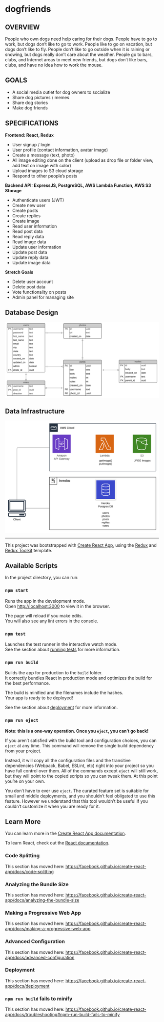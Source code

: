 # **dogfriends**

## OVERVIEW
People who own dogs need help caring for their dogs. People have to go to work, but dogs don’t like to go to work. People like to go on vacation, but dogs don’t like to fly. People don’t like to go outside when it is raining or snowing, but dogs really don’t care about the weather. People go to bars, clubs, and Internet areas to meet new friends, but dogs don’t like bars, clubs, and have no idea how to work the mouse. 

## GOALS
- A social media outlet for dog owners to socialize
- Share dog pictures / memes
- Share dog stories
- Make dog friends 

## SPECIFICATIONS
**Frontend: React, Redux**
- User signup / login
- User profile (contact information, avatar image)
- Create a message (text, photo)
- All image editing done on the client (upload as drop file or folder view, add text on image with color)
- Upload images to S3 cloud storage
- Respond to other people’s posts

**Backend API: ExpressJS, PostgreSQL, AWS Lambda Function, AWS S3 Storage**

- Authenticate users (JWT)
- Create new user
- Create posts
- Create replies
- Create image
- Read user information
- Read post data
- Read reply data
- Read image data
- Update user information
- Update post data
- Update reply data
- Update image data

**Stretch Goals**

- Delete user account
- Delete post data
- Vote functionality on posts
- Admin panel for managing site 

## Database Design

![db](DogfriendsERD.svg)

## Data Infrastructure
![db](DogfriendDataInfrastructureDiagram.svg)








---
This project was bootstrapped with [Create React App](https://github.com/facebook/create-react-app), using the [Redux](https://redux.js.org/) and [Redux Toolkit](https://redux-toolkit.js.org/) template.

## Available Scripts

In the project directory, you can run:

### `npm start`

Runs the app in the development mode.<br />
Open [http://localhost:3000](http://localhost:3000) to view it in the browser.

The page will reload if you make edits.<br />
You will also see any lint errors in the console.

### `npm test`

Launches the test runner in the interactive watch mode.<br />
See the section about [running tests](https://facebook.github.io/create-react-app/docs/running-tests) for more information.

### `npm run build`

Builds the app for production to the `build` folder.<br />
It correctly bundles React in production mode and optimizes the build for the best performance.

The build is minified and the filenames include the hashes.<br />
Your app is ready to be deployed!

See the section about [deployment](https://facebook.github.io/create-react-app/docs/deployment) for more information.

### `npm run eject`

**Note: this is a one-way operation. Once you `eject`, you can’t go back!**

If you aren’t satisfied with the build tool and configuration choices, you can `eject` at any time. This command will remove the single build dependency from your project.

Instead, it will copy all the configuration files and the transitive dependencies (Webpack, Babel, ESLint, etc) right into your project so you have full control over them. All of the commands except `eject` will still work, but they will point to the copied scripts so you can tweak them. At this point you’re on your own.

You don’t have to ever use `eject`. The curated feature set is suitable for small and middle deployments, and you shouldn’t feel obligated to use this feature. However we understand that this tool wouldn’t be useful if you couldn’t customize it when you are ready for it.

## Learn More

You can learn more in the [Create React App documentation](https://facebook.github.io/create-react-app/docs/getting-started).

To learn React, check out the [React documentation](https://reactjs.org/).

### Code Splitting

This section has moved here: https://facebook.github.io/create-react-app/docs/code-splitting

### Analyzing the Bundle Size

This section has moved here: https://facebook.github.io/create-react-app/docs/analyzing-the-bundle-size

### Making a Progressive Web App

This section has moved here: https://facebook.github.io/create-react-app/docs/making-a-progressive-web-app

### Advanced Configuration

This section has moved here: https://facebook.github.io/create-react-app/docs/advanced-configuration

### Deployment

This section has moved here: https://facebook.github.io/create-react-app/docs/deployment

### `npm run build` fails to minify

This section has moved here: https://facebook.github.io/create-react-app/docs/troubleshooting#npm-run-build-fails-to-minify
